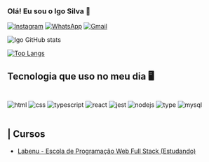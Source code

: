 ### Olá! Eu sou o Igo Silva 🤚

[![Instagram](https://img.shields.io/badge/Instagram-E4405F?style=for-the-badge&logo=instagram&logoColor=white)](https://www.instagram.com.br/igozito)
[![WhatsApp](https://img.shields.io/badge/WhatsApp-25D366?style=for-the-badge&logo=whatsapp&logoColor=white)](https://api.whatsapp.com/send?phone=5581992693339)
[![Gmail](https://img.shields.io/badge/Gmail-D14836?style=for-the-badge&logo=gmail&logoColor=white)](mailto:igozitoo@gmail.com?subject=&body=)

![Igo GitHub stats](https://github-readme-stats.vercel.app/api?username=igozito&show_icons=true&theme=dracula)

[![Top Langs](https://github-readme-stats.vercel.app/api/top-langs/?username=igozito&layout=compact)](https://github.com/anuraghazra/github-readme-stats)

## Tecnologia que uso no meu dia 🖥️

<div style="display: inline_block"><br/>
  <img align="center" alt="html" src="https://img.shields.io/badge/HTML5-E34F26?style=for-the-badge&logo=html5&logoColor=white"/>
  <img align="center" alt="css" src="https://img.shields.io/badge/CSS3-1572B6?style=for-the-badge&logo=css3&logoColor=white"/>
<img align="center" alt="typescript" src="https://img.shields.io/badge/TypeScript-007ACC?style=for-the-badge&logo=typescript&logoColor=white"/>
<img align="center" alt="react" src="https://img.shields.io/badge/React-20232A?style=for-the-badge&logo=react&logoColor=61DAFB"/>
<img align="center" alt="jest" src="https://img.shields.io/badge/Jest-323330?style=for-the-badge&logo=Jest&logoColor=white"/>
<img align="center" alt="nodejs" src="https://img.shields.io/badge/Node.js-43853D?style=for-the-badge&logo=node.js&logoColor=white"/>
<img align="center" alt="type" src="https://img.shields.io/badge/TypeScript-007ACC?style=for-the-badge&logo=typescript&logoColor=white"/>
<img align="center" alt="mysql" src="https://img.shields.io/badge/MySQL-005C84?style=for-the-badge&logo=mysql&logoColor=white"/><br/>

</div><br/>


## | Cursos

- [Labenu - Escola de Programação Web Full Stack (Estudando)](https://www.labenu.com.br)

